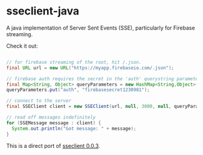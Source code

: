 # sseclient-java
A java implementation of Server Sent Events (SSE), particularly for Firebase streaming.

Check it out:
```java

// for firebase streaming of the root, hit /.json.
final URL url = new URL("https://myapp.firebaseio.com/.json");

// firebase auth requires the secret in the 'auth' querystring parameter
final Map<String, Object> queryParameters = new HashMap<String,Object>();
queryParameters.put("auth", "firebasesecret1230981");

// connect to the server
final SSEClient client = new SSEClient(url, null, 3000, null, queryParameters);

// read off messages indefinitely
for (SSEMessage message : client) {
  System.out.println("Got message: " + message);
}
```

This is a direct port of [sseclient 0.0.3](https://pypi.python.org/pypi/sseclient/0.0.3).
